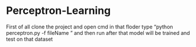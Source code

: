 # Perceptron-Learning

First of all clone the project and open cmd in that floder
type “python perceptron.py -f  fileName ” and then run 
after that model will be trained and test on that dataset
